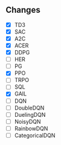 ## Changes
- [x] TD3
- [x] SAC
- [x] A2C
- [x] ACER
- [x] DDPG
- [ ] HER
- [ ] PG
- [x] PPO
- [ ] TRPO
- [ ] SQL
- [x] GAIL
- [ ] DQN
- [ ] DoubleDQN
- [ ] DuelingDQN
- [ ] NoisyDQN
- [ ] RainbowDQN
- [ ] CategoricalDQN